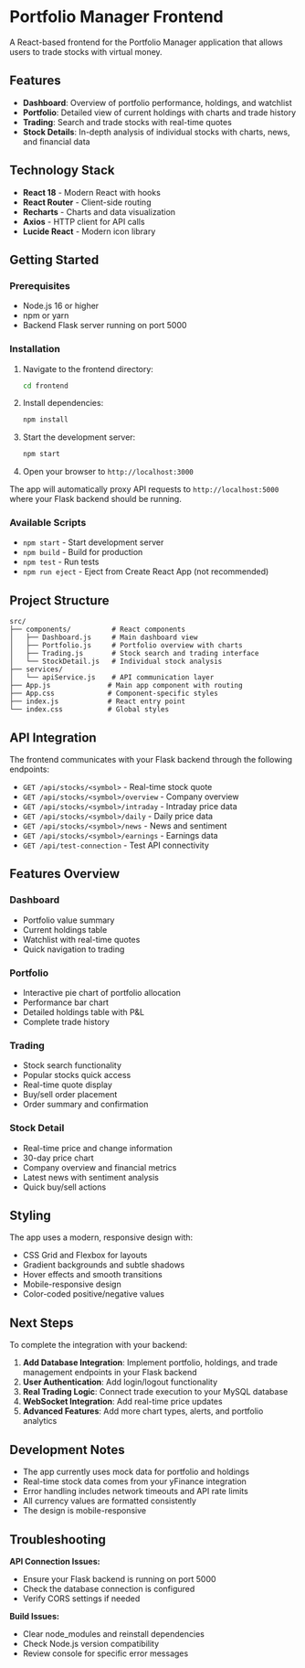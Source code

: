 # Portfolio Manager Frontend

A React-based frontend for the Portfolio Manager application that allows users to trade stocks with virtual money.

## Features

- **Dashboard**: Overview of portfolio performance, holdings, and watchlist
- **Portfolio**: Detailed view of current holdings with charts and trade history
- **Trading**: Search and trade stocks with real-time quotes
- **Stock Details**: In-depth analysis of individual stocks with charts, news, and financial data

## Technology Stack

- **React 18** - Modern React with hooks
- **React Router** - Client-side routing
- **Recharts** - Charts and data visualization
- **Axios** - HTTP client for API calls
- **Lucide React** - Modern icon library

## Getting Started

### Prerequisites

- Node.js 16 or higher
- npm or yarn
- Backend Flask server running on port 5000

### Installation

1. Navigate to the frontend directory:
   ```bash
   cd frontend
   ```

2. Install dependencies:
   ```bash
   npm install
   ```

3. Start the development server:
   ```bash
   npm start
   ```

4. Open your browser to `http://localhost:3000`

The app will automatically proxy API requests to `http://localhost:5000` where your Flask backend should be running.

### Available Scripts

- `npm start` - Start development server
- `npm build` - Build for production
- `npm test` - Run tests
- `npm run eject` - Eject from Create React App (not recommended)

## Project Structure

```
src/
├── components/          # React components
│   ├── Dashboard.js     # Main dashboard view
│   ├── Portfolio.js     # Portfolio overview with charts
│   ├── Trading.js       # Stock search and trading interface
│   └── StockDetail.js   # Individual stock analysis
├── services/
│   └── apiService.js    # API communication layer
├── App.js              # Main app component with routing
├── App.css             # Component-specific styles
├── index.js            # React entry point
└── index.css           # Global styles
```

## API Integration

The frontend communicates with your Flask backend through the following endpoints:

- `GET /api/stocks/<symbol>` - Real-time stock quote
- `GET /api/stocks/<symbol>/overview` - Company overview
- `GET /api/stocks/<symbol>/intraday` - Intraday price data
- `GET /api/stocks/<symbol>/daily` - Daily price data
- `GET /api/stocks/<symbol>/news` - News and sentiment
- `GET /api/stocks/<symbol>/earnings` - Earnings data
- `GET /api/test-connection` - Test API connectivity

## Features Overview

### Dashboard
- Portfolio value summary
- Current holdings table
- Watchlist with real-time quotes
- Quick navigation to trading

### Portfolio
- Interactive pie chart of portfolio allocation
- Performance bar chart
- Detailed holdings table with P&L
- Complete trade history

### Trading
- Stock search functionality
- Popular stocks quick access
- Real-time quote display
- Buy/sell order placement
- Order summary and confirmation

### Stock Detail
- Real-time price and change information
- 30-day price chart
- Company overview and financial metrics
- Latest news with sentiment analysis
- Quick buy/sell actions

## Styling

The app uses a modern, responsive design with:
- CSS Grid and Flexbox for layouts
- Gradient backgrounds and subtle shadows
- Hover effects and smooth transitions
- Mobile-responsive design
- Color-coded positive/negative values

## Next Steps

To complete the integration with your backend:

1. **Add Database Integration**: Implement portfolio, holdings, and trade management endpoints in your Flask backend
2. **User Authentication**: Add login/logout functionality
3. **Real Trading Logic**: Connect trade execution to your MySQL database
4. **WebSocket Integration**: Add real-time price updates
5. **Advanced Features**: Add more chart types, alerts, and portfolio analytics

## Development Notes

- The app currently uses mock data for portfolio and holdings
- Real-time stock data comes from your yFinance integration
- Error handling includes network timeouts and API rate limits
- All currency values are formatted consistently
- The design is mobile-responsive

## Troubleshooting

**API Connection Issues:**
- Ensure your Flask backend is running on port 5000
- Check the database connection is configured
- Verify CORS settings if needed

**Build Issues:**
- Clear node_modules and reinstall dependencies
- Check Node.js version compatibility
- Review console for specific error messages
